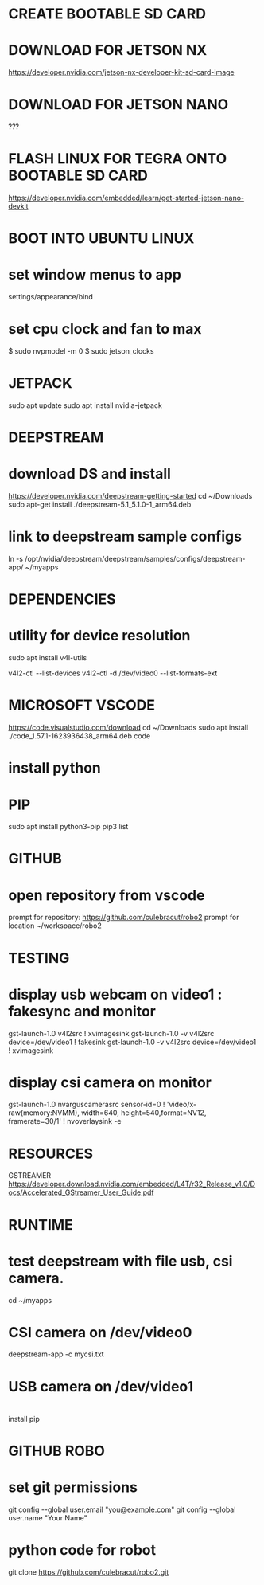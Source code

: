 CREATE BOOTABLE SD CARD
=======================

DOWNLOAD FOR JETSON NX
======================
https://developer.nvidia.com/jetson-nx-developer-kit-sd-card-image

DOWNLOAD FOR JETSON NANO
========================
???

FLASH LINUX FOR TEGRA ONTO BOOTABLE SD CARD
===========================================
https://developer.nvidia.com/embedded/learn/get-started-jetson-nano-devkit

BOOT INTO UBUNTU LINUX
======================
# set window menus to app
settings/appearance/bind 

# set cpu clock and fan to max
$ sudo nvpmodel -m 0
$ sudo jetson_clocks

JETPACK
=======
sudo apt update
sudo apt install nvidia-jetpack

DEEPSTREAM
==========
# download DS and install
https://developer.nvidia.com/deepstream-getting-started
cd ~/Downloads
sudo apt-get install ./deepstream-5.1_5.1.0-1_arm64.deb
# link  to deepstream sample configs
ln -s /opt/nvidia/deepstream/deepstream/samples/configs/deepstream-app/  ~/myapps

DEPENDENCIES
============
# utility for device resolution
sudo apt install v4l-utils

v4l2-ctl --list-devices
v4l2-ctl -d /dev/video0 --list-formats-ext

MICROSOFT VSCODE
================
https://code.visualstudio.com/download
cd ~/Downloads
sudo apt install ./code_1.57.1-1623936438_arm64.deb
code

# install python

PIP
===
sudo apt install python3-pip
pip3 list

GITHUB
======
# open repository from vscode
prompt for repository: https://github.com/culebracut/robo2
prompt for location ~/workspace/robo2

TESTING
=======
# display usb webcam on video1 : fakesync and monitor
gst-launch-1.0 v4l2src ! xvimagesink
gst-launch-1.0 -v v4l2src device=/dev/video1 ! fakesink
gst-launch-1.0 -v v4l2src device=/dev/video1 ! xvimagesink
# display csi camera on monitor
gst-launch-1.0 nvarguscamerasrc sensor-id=0 ! 'video/x-raw(memory:NVMM), width=640, height=540,format=NV12, framerate=30/1' ! nvoverlaysink -e

RESOURCES
=========
GSTREAMER https://developer.download.nvidia.com/embedded/L4T/r32_Release_v1.0/Docs/Accelerated_GStreamer_User_Guide.pdf

RUNTIME
=======
# test deepstream with file usb, csi camera.  
cd ~/myapps
# CSI camera on /dev/video0
deepstream-app -c mycsi.txt
# USB camera on /dev/video1
#
install pip

GITHUB ROBO
===========
# set git permissions
git config --global user.email "you@example.com"
git config --global user.name "Your Name"

# python code for robot
git clone https://github.com/culebracut/robo2.git


